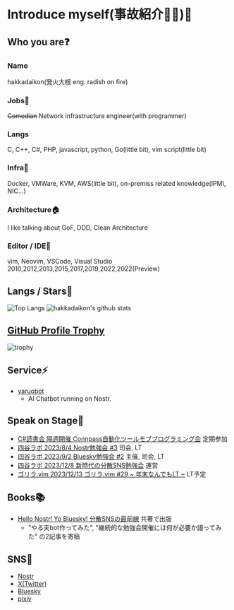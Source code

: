 # Introduce myself(事故紹介🌟🚙)👋  
  
## Who you are❓  

### Name  
hakkadaikon(発火大根 eng. radish on fire)  
  
### Jobs🔭  
~~Comedian~~ Network infrastructure engineer(with programmer)
  
### Langs  
C, C++, C#, PHP, javascript, python, Go(little bit), vim script(little bit)  
  
### Infra🔧  
Docker, VMWare, KVM, AWS(little bit), on-premiss related knowledge(IPMI, NIC...)  
  
### Architecture🏠  
I like talking about GoF, DDD, Clean Architecture  
  
### Editor / IDE📝  
vim, Neovim, VSCode, Visual Studio 2010,2012,2013,2015,2017,2019,2022,2022(Preview)  

## Langs / Stars🌟

![Top Langs](https://github-readme-stats.vercel.app/api/top-langs/?username=Hakkadaikon&hide=html)
![hakkadaikon's github stats](https://github-readme-stats.vercel.app/api?username=Hakkadaikon&show_icons=true&count_private=true&line_height=40)  

## [GitHub Profile Trophy](https://github.com/ryo-ma/github-profile-trophy)  

![trophy](https://github-profile-trophy.vercel.app/?username=Hakkadaikon&theme=onedark)  

## Service⚡
  
* [yaruobot](https://nostter.vercel.app/yaruobot@iris.to)
  - AI Chatbot running on Nostr.

## Speak on Stage👨  
  
* [C#読書会   隔週開催   Connpass自動化ツールモブプログラミング会](https://cs-reading.connpass.com) 定期参加  
* [四谷ラボ   2023/8/4   Nostr勉強会 #3](https://428lab.connpass.com/event/290514/) 司会, LT  
* [四谷ラボ   2023/9/2   Bluesky勉強会 #2](https://428lab.connpass.com/event/293255/) 主催, 司会, LT  
* [四谷ラボ   2023/12/8  新時代の分散SNS勉強会](https://428lab.connpass.com/event/300313/) 運営  
* [ゴリラ.vim 2023/12/13 ゴリラ.vim #29 ~ 年末なんでもLT ~](https://428lab.connpass.com/event/301953/) LT予定  
  
## Books📚  
  
* [Hello Nostr! Yo Bluesky! 分散SNSの最前線](https://techbookfest.org/product/6quLEm85cpd4TMJR17xnVF?productVariantID=kgmgxRsKgbVruvRd2zV1sp) 共著で出版  
  * "やる夫bot作ってみた", "継続的な勉強会開催には何が必要か語ってみた" の2記事を寄稿  

## SNS📱  
  
* [Nostr](https://nostter.vercel.app/hakkadaikon@iris.to)  
* [X(Twitter)](https://twitter.com/hakkadaikon)  
* [Bluesky](https://bsky.app/profile/hakkadaikon.bsky.social)  
* [pixiv](https://www.pixiv.net/users/1600322)  
  
<!--
**Hakkadaikon/hakkadaikon** is a ✨ _special_ ✨ repository because its `README.md` (this file) appears on your GitHub profile.

Here are some ideas to get you started:

- 🔭 I’m currently working on ...
- 🌱 I’m currently learning ...
- 👯 I’m looking to collaborate on ...
- 🤔 I’m looking for help with ...
- 💬 Ask me about ...
- 📫 How to reach me: ...
- 😄 Pronouns: ...
- ⚡ Fun fact: ...
-->
